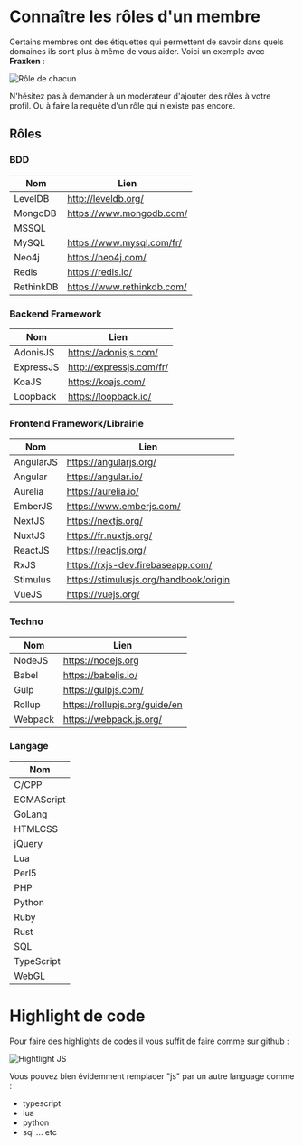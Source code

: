 # Connaître les rôles d'un membre 

Certains membres ont des étiquettes qui permettent de savoir dans quels domaines ils sont plus à même de vous aider. Voici un exemple avec **Fraxken** : 

![Rôle de chacun](http://i.imgur.com/xAkstLV.png)

N'hésitez pas à demander à un modérateur d'ajouter des rôles à votre profil. Ou à faire la requête d'un rôle qui n'existe pas encore.

## Rôles

### BDD

| Nom | Lien |
| --- | --- |
| LevelDB | http://leveldb.org/ |
| MongoDB | https://www.mongodb.com/ |
| MSSQL |
| MySQL | https://www.mysql.com/fr/ |
| Neo4j | https://neo4j.com/ |
| Redis | https://redis.io/ |
| RethinkDB | https://www.rethinkdb.com/ |

### Backend Framework

| Nom | Lien |
| --- | --- |
| AdonisJS | https://adonisjs.com/ |
| ExpressJS | http://expressjs.com/fr/ |
| KoaJS | https://koajs.com/ |
| Loopback | https://loopback.io/ |

### Frontend Framework/Librairie

| Nom | Lien |
| --- | --- |
| AngularJS | https://angularjs.org/ |
| Angular | https://angular.io/ |
| Aurelia | https://aurelia.io/ |
| EmberJS | https://www.emberjs.com/ |
| NextJS | https://nextjs.org/ |
| NuxtJS | https://fr.nuxtjs.org/ |
| ReactJS | https://reactjs.org/ |
| RxJS | https://rxjs-dev.firebaseapp.com/ |
| Stimulus | https://stimulusjs.org/handbook/origin |
| VueJS | https://vuejs.org/ |

### Techno

| Nom | Lien |
| --- | --- |
| NodeJS | https://nodejs.org |
| Babel | https://babeljs.io/ |
| Gulp | https://gulpjs.com/ |
| Rollup | https://rollupjs.org/guide/en |
| Webpack | https://webpack.js.org/ |

### Langage

| Nom |
| --- | 
| C/CPP |
| ECMAScript | 
| GoLang |
| HTMLCSS |
| jQuery |
| Lua |
| Perl5 |
| PHP |
| Python | 
| Ruby |
| Rust |
| SQL |
| TypeScript |
| WebGL |

# Highlight de code 

Pour faire des highlights de codes il vous suffit de faire comme sur github : 

![Hightlight JS](http://i.imgur.com/Jbo6VaI.png)

Vous pouvez bien évidemment remplacer "js" par un autre language comme :

- typescript
- lua
- python
- sql ... etc 
